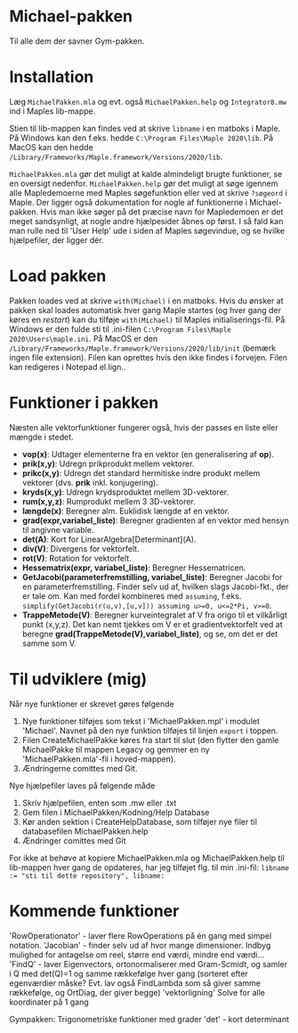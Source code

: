 # Michael-pakken
Til alle dem der savner Gym-pakken.

# Installation
Læg `MichaelPakken.mla` og evt. også `MichaelPakken.help` og `Integrator8.mw`  ind i Maples lib-mappe.

Stien til lib-mappen kan findes ved at skrive `libname` i en matboks i Maple.
På Windows kan den f.eks. hedde `C:\Program Files\Maple 2020\lib`.
På MacOS kan den hedde `/Library/Frameworks/Maple.framework/Versions/2020/lib`.

`MichaelPakken.mla` gør det muligt at kalde almindeligt brugte funktioner, se en oversigt nedenfor.
`MichaelPakken.help` gør det muligt at søge igennem alle Mapledemoerne med Maples søgefunktion eller ved at skrive `?søgeord` i Maple. Der ligger også dokumentation for nogle af funktionerne i Michael-pakken. Hvis man ikke søger på det præcise navn for Mapledemoen er det meget sandsynligt, at nogle andre hjælpesider åbnes op først. I så fald kan man rulle ned til 'User Help' ude i siden af Maples søgevindue, og se hvilke hjælpefiler, der ligger dér.

# Load pakken
Pakken loades ved at skrive `with(Michael)` i en matboks.
Hvis du ønsker at pakken skal loades automatisk hver gang Maple startes (og hver gang der køres en *restart*) kan du tilføje `with(Michael)` til Maples initialiserings-fil.
På Windows er den fulde sti til .ini-filen `C:\Program Files\Maple 2020\Users\maple.ini`.
På MacOS er den `/Library/Frameworks/Maple.framework/Versions/2020/lib/init` (bemærk ingen file extension).
Filen kan oprettes hvis den ikke findes i forvejen. Filen kan redigeres i Notepad el.lign..

# Funktioner i pakken
Næsten alle vektorfunktioner fungerer også, hvis der passes en liste eller mængde i stedet.
- **vop(x)**: Udtager elementerne fra en vektor (en generalisering af **op**).
- **prik(x,y)**: Udregn prikprodukt mellem vektorer.
- **prikc(x,y)**: Udregn det standard hermitiske indre produkt mellem vektorer (dvs. **prik** inkl. konjugering).
- **kryds(x,y)**: Udregn krydsproduktet mellem 3D-vektorer.
- **rum(x,y,z)**: Rumprodukt mellem 3 3D-vektorer.
- **længde(x)**: Beregner alm. Euklidisk længde af en vektor.
- **grad(expr,variabel_liste)**: Beregner gradienten af en vektor med hensyn til angivne variable.
- **det(A)**: Kort for LinearAlgebra\[Determinant\](A).
- **div(V)**: Divergens for vektorfelt.
- **rot(V)**: Rotation for vektorfelt.
- **Hessematrix(expr, variabel_liste)**: Beregner Hessematricen.
- **GetJacobi(parameterfremstilling, variabel_liste)**: Beregner Jacobi for en parameterfremstilling. Finder selv ud af, hvilken slags Jacobi-fkt., der er tale om. Kan med fordel kombineres med `assuming`, f.eks. `simplify(GetJacobi(r(u,v),[u,v])) assuming u>=0, u<=2*Pi, v>=0`.
- **TrappeMetode(V)**: Beregner kurveintegralet af V fra origo til et vilkårligt punkt (x,y,z). Det kan nemt tjekkes om V er et gradientvektorfelt ved at beregne **grad(TrappeMetode(V),variabel_liste)**, og se, om det er det samme som V.



# Til udviklere (mig)
Når nye funktioner er skrevet gøres følgende
1. Nye funktioner tilføjes som tekst i 'MichaelPakken.mpl' i modulet 'Michael'. Navnet på den nye funktion tilføjes til linjen `export` i toppen.
2. Filen CreateMichaelPakke køres fra start til slut (den flytter den gamle MichaelPakke til mappen Legacy og gemmer en ny 'MichaelPakken.mla'-fil i hoved-mappen).
3. Ændringerne comittes med Git.

Nye hjælpefiler laves på følgende måde
1. Skriv hjælpefilen, enten som .mw eller .txt
2. Gem filen i MichaelPakken/Kodning/Help Database
3. Kør anden sektion i CreateHelpDatabase, som tilføjer nye filer til databasefilen MichaelPakken.help
4. Ændringer comittes med Git

For ikke at behøve at kopiere MichaelPakken.mla og MichaelPakken.help til lib-mappen hver gang de opdateres, har jeg tilføjet flg. til min .ini-fil:
`libname := "sti til dette repository", libname:`


# Kommende funktioner
'RowOperationator' - laver flere RowOperations på én gang med simpel notation.
'Jacobian' - finder selv ud af hvor mange dimensioner. Indbyg mulighed for antagelse om reel, større end værdi, mindre end værdi...
'FindQ' - laver Eigenvectors, ortonormaliserer med Gram-Scmidt, og samler i Q med det(Q)=1 og samme rækkefølge hver gang (sorteret efter egenværdier måske? Evt. lav også FindLambda som så giver samme rækkefølge, og OrtDiag, der giver begge)
'vektorligning' Solve for alle koordinater på 1 gang

Gympakken:
Trigonometriske funktioner med grader
'det' - kort determinant
